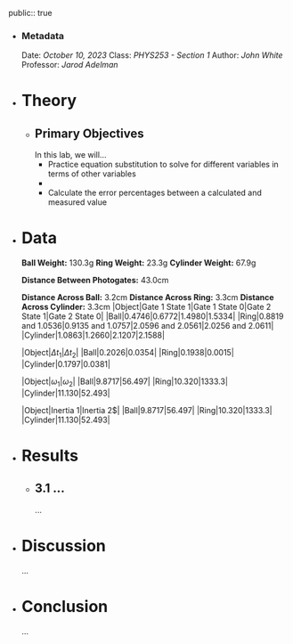 public:: true

- ### Metadata
  Date: *October 10, 2023*
  Class: *PHYS253 - Section 1*
  Author: *John White*
  Professor: *Jarod Adelman*
- # Theory
	- ## Primary Objectives
	  In this lab, we will...
	  * Practice equation substitution to solve for different variables in terms of other variables
	  * 
	  * Calculate the error percentages between a calculated and measured value
- # Data
  **Ball Weight:** 130.3g
  **Ring Weight:** 23.3g
  **Cylinder Weight:** 67.9g
  
  **Distance Between Photogates:** 43.0cm
  
  **Distance Across Ball:** 3.2cm
  **Distance Across Ring:** 3.3cm
  **Distance Across Cylinder:** 3.3cm
  |Object|Gate 1 State 1|Gate 1 State 0|Gate 2 State 1|Gate 2 State 0|
  |Ball|0.4746|0.6772|1.4980|1.5334|
  |Ring|0.8819 and 1.0536|0.9135 and 1.0757|2.0596 and 2.0561|2.0256 and 2.0611|
  |Cylinder|1.0863|1.2660|2.1207|2.1588|
  
  |Object|$\Delta t_1$|$\Delta t_2$|
  |Ball|0.2026|0.0354|
  |Ring|0.1938|0.0015|
  |Cylinder|0.1797|0.0381|
  
  |Object|$\omega_1$|$\omega_2$|
  |Ball|9.8717|56.497|
  |Ring|10.320|1333.3|
  |Cylinder|11.130|52.493|
  
  |Object|Inertia 1|Inertia 2$|
  |Ball|9.8717|56.497|
  |Ring|10.320|1333.3|
  |Cylinder|11.130|52.493|
- # Results
	- ## 3.1 ...
	  ...
- # Discussion
  ...
- # Conclusion
  ...